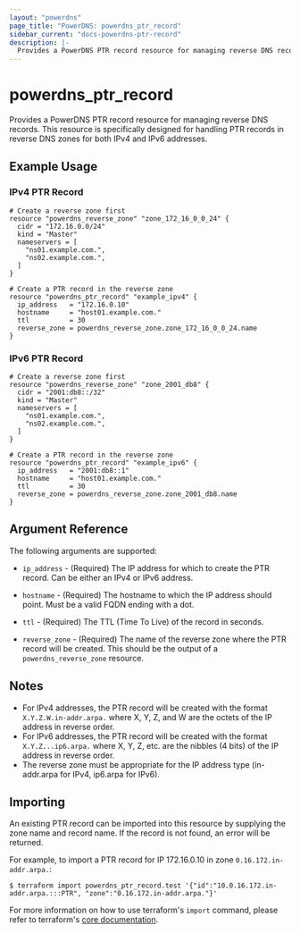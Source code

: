```yaml
---
layout: "powerdns"
page_title: "PowerDNS: powerdns_ptr_record"
sidebar_current: "docs-powerdns-ptr-record"
description: |-
  Provides a PowerDNS PTR record resource for managing reverse DNS records.
---
```


# powerdns_ptr_record

Provides a PowerDNS PTR record resource for managing reverse DNS records. This resource is specifically designed for handling PTR records in reverse DNS zones for both IPv4 and IPv6 addresses.

## Example Usage

### IPv4 PTR Record

```hcl
# Create a reverse zone first
resource "powerdns_reverse_zone" "zone_172_16_0_0_24" {
  cidr = "172.16.0.0/24"
  kind = "Master"
  nameservers = [
    "ns01.example.com.",
    "ns02.example.com.",
  ]
}

# Create a PTR record in the reverse zone
resource "powerdns_ptr_record" "example_ipv4" {
  ip_address   = "172.16.0.10"
  hostname     = "host01.example.com."
  ttl          = 30
  reverse_zone = powerdns_reverse_zone.zone_172_16_0_0_24.name
}
```

### IPv6 PTR Record

```hcl
# Create a reverse zone first
resource "powerdns_reverse_zone" "zone_2001_db8" {
  cidr = "2001:db8::/32"
  kind = "Master"
  nameservers = [
    "ns01.example.com.",
    "ns02.example.com.",
  ]
}

# Create a PTR record in the reverse zone
resource "powerdns_ptr_record" "example_ipv6" {
  ip_address   = "2001:db8::1"
  hostname     = "host01.example.com."
  ttl          = 30
  reverse_zone = powerdns_reverse_zone.zone_2001_db8.name
}
```

## Argument Reference

The following arguments are supported:

- `ip_address` - (Required) The IP address for which to create the PTR record. Can be either an IPv4 or IPv6 address.

- `hostname` - (Required) The hostname to which the IP address should point. Must be a valid FQDN ending with a dot.

- `ttl` - (Required) The TTL (Time To Live) of the record in seconds.

- `reverse_zone` - (Required) The name of the reverse zone where the PTR record will be created. This should be the output of a `powerdns_reverse_zone` resource.

## Notes

- For IPv4 addresses, the PTR record will be created with the format `X.Y.Z.W.in-addr.arpa.` where X, Y, Z, and W are the octets of the IP address in reverse order.
- For IPv6 addresses, the PTR record will be created with the format `X.Y.Z...ip6.arpa.` where X, Y, Z, etc. are the nibbles (4 bits) of the IP address in reverse order.
- The reverse zone must be appropriate for the IP address type (in-addr.arpa for IPv4, ip6.arpa for IPv6).

## Importing

An existing PTR record can be imported into this resource by supplying the zone name and record name. If the record is not found, an error will be returned.

For example, to import a PTR record for IP 172.16.0.10 in zone `0.16.172.in-addr.arpa.`:

```
$ terraform import powerdns_ptr_record.test '{"id":"10.0.16.172.in-addr.arpa.:::PTR", "zone":"0.16.172.in-addr.arpa."}'
```

For more information on how to use terraform's `import` command, please refer to terraform's [core documentation](https://www.terraform.io/docs/import/index.html#currently-state-only).
